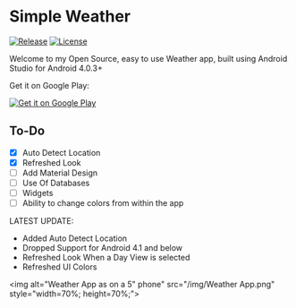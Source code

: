 # Simple Weather
[![Release](https://img.shields.io/github/release/Sparker0i/Weather.svg)](https://github.com/Sparker0i/Weather/releases)
[![License](https://img.shields.io/badge/license-MIT%20License-orange.svg)](https://raw.githubusercontent.com/Sparker0i/Weather/HEAD/LICENSE)

Welcome to my Open Source, easy to use Weather app, built using Android Studio for Android 4.0.3+

Get it on Google Play:

[<img src='https://play.google.com/intl/en_us/badges/images/generic/en_badge_web_generic.png' alt='Get it on Google Play' width='210' heigh='80'>](https://play.google.com/store/apps/details?id=com.a5corp.weather)

## To-Do

- [x] Auto Detect Location
- [x] Refreshed Look
- [ ] Add Material Design
- [ ] Use Of Databases
- [ ] Widgets
- [ ] Ability to change colors from within the app

LATEST UPDATE:
- Added Auto Detect Location
- Dropped Support for Android 4.1 and below
- Refreshed Look When a Day View is selected
- Refreshed UI Colors

<img alt="Weather App as on a 5\" phone" src="/img/Weather App.png" style="width=70%; height=70%;">
